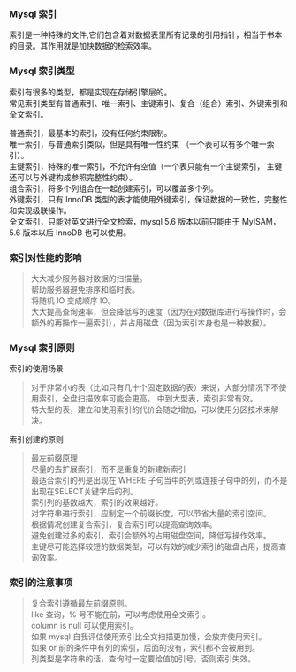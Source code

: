 
### Mysql 索引
索引是一种特殊的文件,它们包含着对数据表里所有记录的引用指针，相当于书本的目录。其作用就是加快数据的检索效率。  

### Mysql 索引类型
索引有很多的类型，都是实现在存储引擎层的。  
常见索引类型有普通索引、唯一索引、主键索引、复合（组合）索引、外键索引和全文索引。  

普通索引，最基本的索引，没有任何约束限制。  
唯一索引，与普通索引类似，但是具有唯一性约束 （一个表可以有多个唯一索引）。  
主键索引，特殊的唯一索引，不允许有空值（一个表只能有一个主键索引， 主键还可以与外键构成参照完整性约束）。  
组合索引，将多个列组合在一起创建索引，可以覆盖多个列。  
外键索引，只有 InnoDB 类型的表才能使用外键索引，保证数据的一致性，完整性和实现级联操作。  
全文索引，只能对英文进行全文检索，mysql 5.6 版本以前只能由于 MyISAM，5.6 版本以后 InnoDB 也可以使用。 

### 索引对性能的影响
> 大大减少服务器对数据的扫描量。  
> 帮助服务器避免排序和临时表。  
> 将随机 IO 变成顺序 IO。  
> 大大提高查询速率，但会降低写的速度（因为在对数据库进行写操作时，会额外的再操作一遍索引），并占用磁盘（因为索引本身也是一种数据）。

### Mysql 索引原则
索引的使用场景
> 对于非常小的表（比如只有几十个固定数据的表）来说，大部分情况下不使用索引，全盘扫描效率可能会更高。
> 中到大型表，索引非常有效。  
> 特大型的表，建立和使用索引的代价会随之增加，可以使用分区技术来解决。  

索引创建的原则
> 最左前缀原理  
> 尽量的去扩展索引，而不是重复的新建新索引  
> 最适合索引的列是出现在 WHERE 子句当中的列或连接子句中的列，而不是出现在SELECT关键字后的列。  
> 索引列的基数越大，索引的效果越好。  
> 对字符串进行索引，应制定一个前缀长度，可以节省大量的索引空间。  
> 根据情况创建复合索引，复合索引可以提高查询效率。  
> 避免创建过多的索引，索引会额外的占用磁盘空间，降低写操作效率。  
> 主键尽可能选择较短的数据类型，可以有效的减少索引的磁盘占用，提高查询效率。  

### 索引的注意事项
> 复合索引遵循最左前缀原则。  
> like 查询，% 号不能在前，可以考虑使用全文索引。  
> column is null 可以使用索引。  
> 如果 mysql 自我评估使用索引比全文扫描更加慢，会放弃使用索引。  
> 如果 or 前的条件中有列的索引，后面的没有，索引都不会被用到。  
> 列类型是字符串的话，查询时一定要给值加引号，否则索引失效。  
